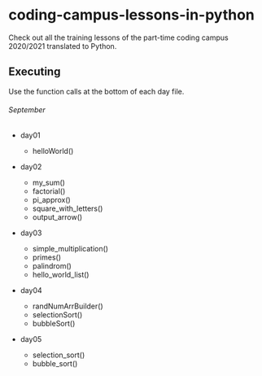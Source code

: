 # coding-campus-lessons-in-python
Check out all the training lessons of the part-time coding campus 2020/2021 translated to Python.

## Executing
Use the function calls at the bottom of each day file.


###### September
* day01
    * helloWorld()

* day02
    * my_sum()
    * factorial()
    * pi_approx()
    * square_with_letters()
    * output_arrow()

* day03
    * simple_multiplication()
    * primes()
    * palindrom()
    * hello_world_list()

* day04
  * randNumArrBuilder()
  * selectionSort()
  * bubbleSort()

* day05
    * selection_sort()
    * bubble_sort()

